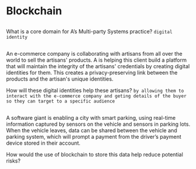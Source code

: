 # Blockchain

##
What is a core domain for A’s Multi-party Systems practice?
`digital identity`

##
An e-commerce company is collaborating with artisans from all over the world to sell the artisans' products. 
A is helping this client build a platform that will maintain the integrity of the artisans' credentials 
by creating digital identities for them. 
This creates a privacy-preserving link between the products and the artisan's unique identities.

How will these digital identities help these artisans?
`by allowing them to interact with the e-commerce company and geting details of the buyer so they can target to a specific audience`

##
A software giant is enabling a city with smart parking, using real-time information captured by sensors on the vehicle and sensors in parking lots.
When the vehicle leaves, data can be shared between the vehicle and parking system, which will prompt a payment from the driver’s payment device stored in their account.

How would the use of blockchain to store this data help reduce potential risks?